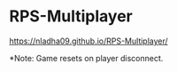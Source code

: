 # RPS-Multiplayer

https://nladha09.github.io/RPS-Multiplayer/

*Note: Game resets on player disconnect.
